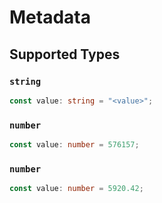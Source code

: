 # Metadata


## Supported Types

### `string`

```typescript
const value: string = "<value>";
```

### `number`

```typescript
const value: number = 576157;
```

### `number`

```typescript
const value: number = 5920.42;
```

